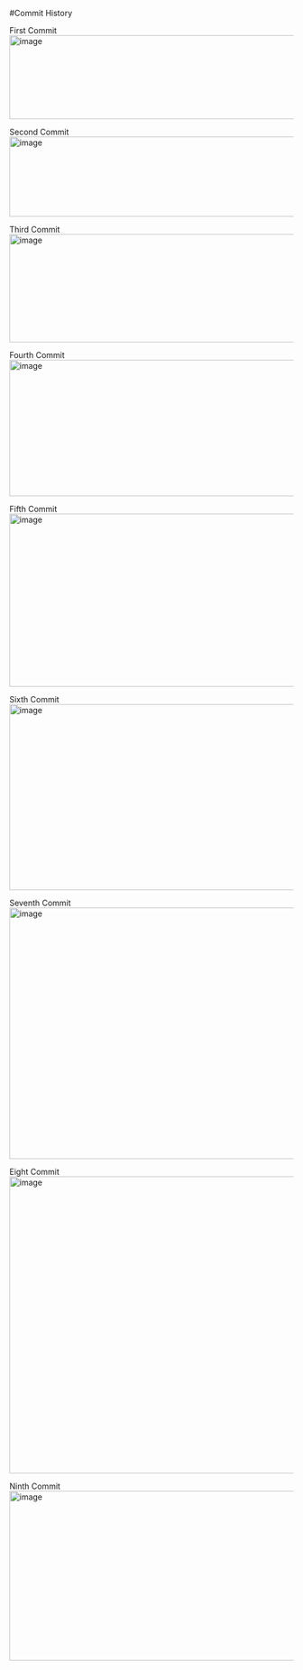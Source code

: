 #Commit History

First Commit
<img width="940" height="149" alt="image" src="https://github.com/user-attachments/assets/923c9433-2839-4f7e-98d4-24e013e43c90" />

Second Commit
<img width="928" height="142" alt="image" src="https://github.com/user-attachments/assets/337d25c8-8e14-4d94-9801-918f4ded7f3a" />

Third Commit
<img width="1144" height="192" alt="image" src="https://github.com/user-attachments/assets/105450ea-adf1-40bc-91ad-b17b845859e8" />

Fourth Commit
<img width="1133" height="242" alt="image" src="https://github.com/user-attachments/assets/c5f7481d-867e-406c-82f4-9ada7e9f0fa5" />

Fifth Commit
<img width="1132" height="307" alt="image" src="https://github.com/user-attachments/assets/91c30632-d4b7-4df5-a82a-bed87257cff9" />

Sixth Commit
<img width="1143" height="330" alt="image" src="https://github.com/user-attachments/assets/3a30e040-f939-4237-94e8-ddee71c653f4" />

Seventh Commit
<img width="1118" height="446" alt="image" src="https://github.com/user-attachments/assets/3f1e6c95-ef74-47ae-9ab0-a57ba9c0afa6" />

Eight Commit
<img width="1005" height="527" alt="image" src="https://github.com/user-attachments/assets/5fe454b2-772d-4b92-a161-43b1db5ce4e2" />

Ninth Commit
<img width="1071" height="301" alt="image" src="https://github.com/user-attachments/assets/b1a1483a-3087-42d6-aa2f-f021e0fbb9a6" />
